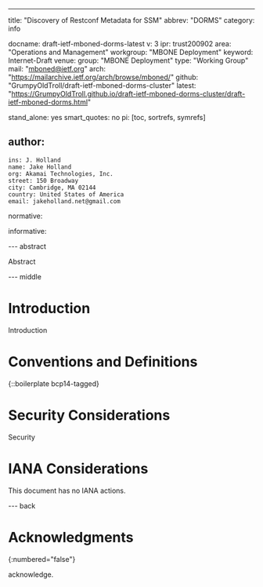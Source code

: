 ---
title: "Discovery of Restconf Metadata for SSM"
abbrev: "DORMS"
category: info

docname: draft-ietf-mboned-dorms-latest
v: 3
ipr: trust200902
area: "Operations and Management"
workgroup: "MBONE Deployment"
keyword: Internet-Draft
venue:
  group: "MBONE Deployment"
  type: "Working Group"
  mail: "mboned@ietf.org"
  arch: "https://mailarchive.ietf.org/arch/browse/mboned/"
  github: "GrumpyOldTroll/draft-ietf-mboned-dorms-cluster"
  latest: "https://GrumpyOldTroll.github.io/draft-ietf-mboned-dorms-cluster/draft-ietf-mboned-dorms.html"

stand_alone: yes
smart_quotes: no
pi: [toc, sortrefs, symrefs]

author:
 -
    ins: J. Holland
    name: Jake Holland
    org: Akamai Technologies, Inc.
    street: 150 Broadway
    city: Cambridge, MA 02144
    country: United States of America
    email: jakeholland.net@gmail.com

normative:

informative:


--- abstract

Abstract


--- middle

# Introduction

Introduction


# Conventions and Definitions

{::boilerplate bcp14-tagged}


# Security Considerations

Security


# IANA Considerations

This document has no IANA actions.


--- back

# Acknowledgments
{:numbered="false"}

acknowledge.
